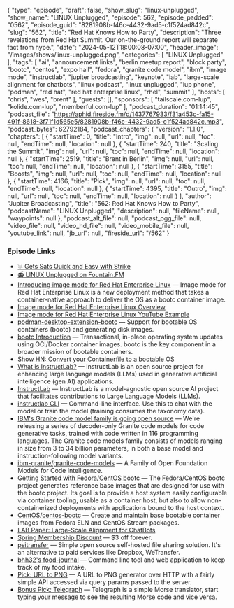 {
  "type": "episode",
  "draft": false,
  "show_slug": "linux-unplugged",
  "show_name": "LINUX Unplugged",
  "episode": 562,
  "episode_padded": "0562",
  "episode_guid": "8281908b-f46c-4432-9ad5-c1f524ad842c",
  "slug": "562",
  "title": "Red Hat Knows How to Party",
  "description": "Three revelations from Red Hat Summit. Our on-the-ground report will separate fact from hype.",
  "date": "2024-05-12T18:00:08-07:00",
  "header_image": "/images/shows/linux-unplugged.png",
  "categories": [
    "LINUX Unplugged"
  ],
  "tags": [
    "ai",
    "announcement links",
    "berlin meetup report",
    "block party",
    "bootc",
    "centos",
    "expo hall",
    "fedora",
    "granite code model",
    "ibm",
    "image mode",
    "instructlab",
    "jupiter broadcasting",
    "keynote",
    "lab",
    "large-scale alignment for chatbots",
    "linux podcast",
    "linux unplugged",
    "lup phone",
    "podman",
    "red hat",
    "red hat enterprise linux",
    "rhel",
    "summit"
  ],
  "hosts": [
    "chris",
    "wes",
    "brent"
  ],
  "guests": [],
  "sponsors": [
    "tailscale.com-lup",
    "kolide.com-lup",
    "memberful.com-lup"
  ],
  "podcast_duration": "01:14:45",
  "podcast_file": "https://aphid.fireside.fm/d/1437767933/f31a453c-fa15-491f-8618-3f71f1d565e5/8281908b-f46c-4432-9ad5-c1f524ad842c.mp3",
  "podcast_bytes": 62792184,
  "podcast_chapters": {
    "version": "1.1.0",
    "chapters": [
      {
        "startTime": 0,
        "title": "Intro",
        "img": null,
        "url": null,
        "toc": null,
        "endTime": null,
        "location": null
      },
      {
        "startTime": 240,
        "title": "Scaling the Summit",
        "img": null,
        "url": null,
        "toc": null,
        "endTime": null,
        "location": null
      },
      {
        "startTime": 2519,
        "title": "Brent in Berlin",
        "img": null,
        "url": null,
        "toc": null,
        "endTime": null,
        "location": null
      },
      {
        "startTime": 3155,
        "title": "Boosts",
        "img": null,
        "url": null,
        "toc": null,
        "endTime": null,
        "location": null
      },
      {
        "startTime": 4166,
        "title": "Pick",
        "img": null,
        "url": null,
        "toc": null,
        "endTime": null,
        "location": null
      },
      {
        "startTime": 4395,
        "title": "Outro",
        "img": null,
        "url": null,
        "toc": null,
        "endTime": null,
        "location": null
      }
    ],
    "author": "Jupiter Broadcasting",
    "title": "562: Red Hat Knows How to Party",
    "podcastName": "LINUX Unplugged",
    "description": null,
    "fileName": null,
    "waypoints": null
  },
  "podcast_alt_file": null,
  "podcast_ogg_file": null,
  "video_file": null,
  "video_hd_file": null,
  "video_mobile_file": null,
  "youtube_link": null,
  "jb_url": null,
  "fireside_url": "/562"
}


### Episode Links

  * [💥 Gets Sats Quick and Easy with Strike](https://strike.me/ "💥 Gets Sats Quick and Easy with Strike")
  * [📻 LINUX Unplugged on Fountain.FM](https://www.fountain.fm/show/dWiuBeqpDSM86AwXRXov "📻 LINUX Unplugged on Fountain.FM")
  * [Introducing image mode for Red Hat Enterprise Linux](https://www.redhat.com/en/blog/introducing-image-mode-red-hat-enterprise-linux "Introducing image mode for Red Hat Enterprise Linux") — Image mode for Red Hat Enterprise Linux is a new deployment method that takes a container-native approach to deliver the OS as a bootc container image.
  * [Image mode for Red Hat Enterprise Linux Overview](https://developers.redhat.com/products/rhel-image-mode/overview "Image mode for Red Hat Enterprise Linux Overview")
  * [Image mode for Red Hat Enterprise Linux YouTube Example](https://www.youtube.com/watch?v=Rby_0yF9b5Y "Image mode for Red Hat Enterprise Linux YouTube Example")
  * [podman-desktop-extension-bootc](https://github.com/containers/podman-desktop-extension-bootc "podman-desktop-extension-bootc") — Support for bootable OS containers (bootc) and generating disk images.
  * [bootc Introduction](https://containers.github.io/bootc/ "bootc Introduction") — Transactional, in-place operating system updates using OCI/Docker container images. bootc is the key component in a broader mission of bootable containers.
  * [Show HN: Convert your Containerfile to a bootable OS](https://news.ycombinator.com/item?id=40289120 "Show HN: Convert your Containerfile to a bootable OS")
  * [What is InstructLab?](https://www.redhat.com/en/topics/ai/what-is-instructlab "What is InstructLab?") — InstructLab is an open source project for enhancing large language models (LLMs) used in generative artificial intelligence (gen AI) applications.
  * [InstructLab](https://github.com/instructlab "InstructLab") — InstructLab is a model-agnostic open source AI project that facilitates contributions to Large Language Models (LLMs).
  * [instructlab CLI](https://github.com/instructlab/instructlab "instructlab CLI") — Command-line interface. Use this to chat with the model or train the model (training consumes the taxonomy data).
  * [IBM's Granite code model family is going open source](https://research.ibm.com/blog/granite-code-models-open-source "IBM&#x27;s Granite code model family is going open source") — We're releasing a series of decoder-only Granite code models for code generative tasks, trained with code written in 116 programming languages. The Granite code models family consists of models ranging in size from 3 to 34 billion parameters, in both a base model and instruction-following model variants.
  * [ibm-granite/granite-code-models](https://github.com/ibm-granite/granite-code-models "ibm-granite/granite-code-models") — A Family of Open Foundation Models for Code Intelligence.
  * [Getting Started with Fedora/CentOS bootc](https://docs.fedoraproject.org/en-US/bootc/ "Getting Started with Fedora/CentOS bootc") — The Fedora/CentOS bootc project generates reference base images that are designed for use with the bootc project. Its goal is to provide a host system easily configurable via container tooling, usable as a container host, but also to allow non-containerized deployments with applications bound to the host context.
  * [CentOS/centos-bootc](https://github.com/CentOS/centos-bootc "CentOS/centos-bootc") — Create and maintain base bootable container images from Fedora ELN and CentOS Stream packages.
  * [LAB Paper: Large-Scale Alignment for ChatBots](https://arxiv.org/abs/2403.01081 "LAB Paper: Large-Scale Alignment for ChatBots")
  * [Spring Membership Discount](https://jupitersignal.memberful.com/checkout?plan=74364&coupon=may "Spring Membership Discount") — $3 off forever.
  * [psitransfer](https://github.com/psi-4ward/psitransfer "psitransfer") — Simple open source self-hosted file sharing solution. It's an alternative to paid services like Dropbox, WeTransfer.
  * [bhh32's food-journal](https://github.com/bhh32/food-journal "bhh32&#x27;s food-journal") — Command line tool and web application to keep track of my food intake.
  * [Pick: URL to PNG](https://jasonraimondi.github.io/url-to-png/ "Pick: URL to PNG") — A URL to PNG generator over HTTP with a fairly simple API accessed via query params passed to the server.
  * [Bonus Pick: Telegraph](https://flathub.org/apps/io.github.fkinoshita.Telegraph "Bonus Pick: Telegraph") — Telegraph is a simple Morse translator, start typing your message to see the resulting Morse code and vice versa.


